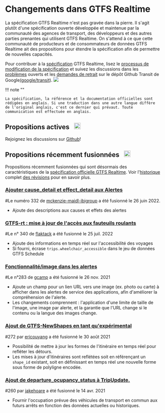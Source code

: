 # Changements dans GTFS Realtime

La spécification GTFS Realtime n'est pas gravée dans la pierre. Il s'agit plutôt d'une spécification ouverte développée et maintenue par la communauté des agences de transport, des développeurs et des autres parties prenantes qui utilisent GTFS Realtime. On s'attend à ce que cette communauté de producteurs et de consommateurs de données GTFS Realtime ait des propositions pour étendre la spécification afin de permettre de nouvelles capacités.

Pour contribuer à la [spécification](../process) GTFS Realtime, lisez le [processus de modification de la spécification](../process) et suivez les discussions dans les [problèmes](https://github.com/google/transit/issues) ouverts et les [demandes de retrait](https://github.com/google/transit/pulls) sur le dépôt Github Transit de Google[(google/transit](https://github.com/google/transit)). ![](../../assets/mark-github.svg)

!!! note ""

    La spécification, la référence et la documentation officielles sont rédigées en anglais. Si une traduction dans une autre langue diffère de l'original anglais, c'est ce dernier qui prévaut. Toute communication est effectuée en anglais.

<!-- <br><div class="landing-page">
    <a class="button" href="../process">Processus de modification des spécifications</a><a class="button" href="../guiding-principles">Principes directeurs</a><a class="button" href="../revision-history">Historique des révisions</a><a class="button" href="../extensions">Extensions enRealtime</a>
</div> -->

## Propositions actives &ensp;<img src="../../assets/pr-active.svg" style="height:1em;"/>

<!-- Propositions actives pour de nouvelles fonctionnalités dans GTFS Realtime.  -->

Rejoignez les discussions sur [Github](https://github.com/google/transit/pulls)!

<!-- <div class="row">
    <div class="active-container">
        <h3 class="title"><a class="no-icon" href="https://github.com/google/transit/pull/332" target="_blank">Ajouter cause_detail et effect_detail aux alertes</a></h3>
        <p class="maintainer">#332 ouvert le Peut 31, 2022 par <a class="no-icon" href="https://github.com/mckenzie-maidl-ibigroup" target="_blank">mckenzie-maidl-ibigroup</a></p>
    </div>
</div>
<div class="row"></div> -->

<!-- <div class="row no-active">
    <div class="no-active-container">
        <h3 class="title">Il n'y a actuellement aucune proposition active pour GTFS Realtime.</h3>
        <p class="prompt">Vous avez une proposition ? &ensp;➜&ensp; Ouvrir un <a href="https://github.com/google/transit/pulls" target="_blank">demande de retrait</a>.</p>
    </div>
</div>
<div class="row"></div> -->

## Propositions récemment fusionnées &ensp;<img src="../../assets/pr-merged.svg" style="height:1em;"/>

Propositions récemment fusionnées qui sont désormais des caractéristiques de la [spécification officielle GTFS Realtime](../reference). Voir l'[historique](../process#revision-history) complet [des révisions](../process#revision-history) pour en savoir plus.

<div class="row">
    <div class="leftcontainer">
        <h3 class="title"><a href="https://github.com/google/transit/pull/332" class="no-icon" target="_blank">Ajouter cause_detail et effect_detail aux Alertes</a></h3>
        <p class="maintainer">#Le numéro 332 de <a href="https://github.com/mckenzie-maidl-ibigroup" class="no-icon" target="_blank">mckenzie-maidl-ibigroup</a> a été fusionné le 26 juin 2022.</p>
    </div>
    <div class="featurelist">
        <ul>
            <li>Ajoute des descriptions aux causes et effets des alertes</li>
        </ul>
    </div>
</div>

<div class="row">
    <div class="leftcontainer">
        <h3 class="title"><a href="https://github.com/google/transit/pull/340" class="no-icon" target="_blank">GTFS-rt : mise à jour de l'accès aux fauteuils roulants</a></h3>
        <p class="maintainer">#Le n° 340 de <a href="https://github.com/flaktack" class="no-icon" target="_blank">flaktack</a> a été fusionné le 25 juil. 2022</p>
    </div>
    <div class="featurelist">
        <ul>
            <li>Ajoute des informations en temps réel sur l'accessibilité des voyages</li>
            <li>Si fourni, écrase <code>trips.wheelchair_accessible</code> dans le jeu de données GTFS Schedule</li>
        </ul>
    </div>
</div>

<div class="row">
    <div class="leftcontainer">
        <h3 class="title"><a href="https://github.com/google/transit/pull/283" class="no-icon" target="_blank">Fonctionnalité/image dans les alertes</a></h3>
        <p class="maintainer">#Le n°283 de <a href="https://github.com/gcamp" class="no-icon" target="_blank">gcamp</a> a été fusionné le 26 nov. 2021</p>
    </div>
    <div class="featurelist">
        <ul>
            <li>Ajoute un champ pour un lien URL vers une image (ex. photo ou carte) à afficher dans les alertes de service des applications, afin d'améliorer la compréhension de l'alerte.</li>
            <li>Les changements comprennent : l'application d'une limite de taille de l'image, une image par alerte, et la garantie que l'URL change si le contenu ou la langue des images change.</li>
        </ul>
    </div>
</div>

<div class="row">
    <div class="leftcontainer">
        <h3 class="title"><a href="https://github.com/google/transit/pull/272" class="no-icon" target="_blank">Ajout de GTFS-NewShapes en tant qu'expérimental</a></h3>
        <p class="maintainer">#272 par <a href="https://github.com/ericouyang" class="no-icon" target="_blank">ericouyang</a> a été fusionné le 30 août 2021</p>
    </div>
    <div class="featurelist">
        <ul>
            <li>Possibilité de mettre à jour les formes de l'itinéraire en temps réel pour refléter les détours.</li>
            <li>Les mises à jour d'itinéraires sont reflétées soit en référençant un <code>shape_id</code> existant, soit en définissant en temps réel une nouvelle forme sous forme de polyligne encodée.</li>
        </ul>
    </div>
</div>

<div class="row">
    <div class="leftcontainer">
        <h3 class="title"><a href="https://github.com/google/transit/pull/260" class="no-icon" target="_blank">Ajout de departure_ocupancy_status à TripUpdate.</a></h3>
        <p class="maintainer">#260 par <a href="https://github.com/jakehoare" class="no-icon" target="_blank">jakehoare</a> a été fusionné le 14 avr. 2021</p>
    </div>
    <div class="featurelist">
        <ul>
            <li>Fournir l'occupation prévue des véhicules de transport en commun aux futurs arrêts en fonction des données actuelles ou historiques.</li>
        </ul>
    </div>
</div>

<div class="row"/>
